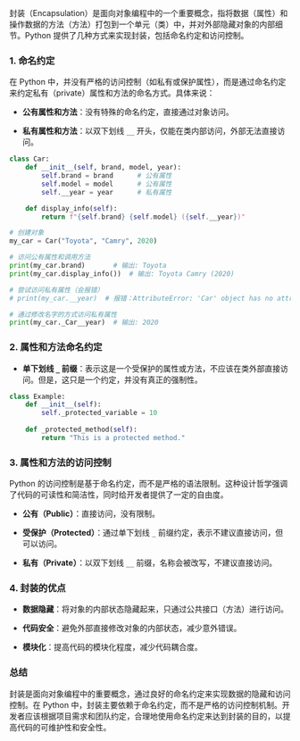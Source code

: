封装（Encapsulation）是面向对象编程中的一个重要概念，指将数据（属性）和操作数据的方法（方法）打包到一个单元（类）中，并对外部隐藏对象的内部细节。Python 提供了几种方式来实现封装，包括命名约定和访问控制。

### 1. 命名约定

在 Python 中，并没有严格的访问控制（如私有或保护属性），而是通过命名约定来约定私有（private）属性和方法的命名方式。具体来说：

- **公有属性和方法**：没有特殊的命名约定，直接通过对象访问。
  
- **私有属性和方法**：以双下划线 `__` 开头，仅能在类内部访问，外部无法直接访问。

```python
class Car:
    def __init__(self, brand, model, year):
        self.brand = brand      # 公有属性
        self.model = model      # 公有属性
        self.__year = year      # 私有属性

    def display_info(self):
        return f"{self.brand} {self.model} ({self.__year})"

# 创建对象
my_car = Car("Toyota", "Camry", 2020)

# 访问公有属性和调用方法
print(my_car.brand)       # 输出: Toyota
print(my_car.display_info())  # 输出: Toyota Camry (2020)

# 尝试访问私有属性（会报错）
# print(my_car.__year)  # 报错：AttributeError: 'Car' object has no attribute '__year'

# 通过修改名字的方式访问私有属性
print(my_car._Car__year)  # 输出: 2020
```

### 2. 属性和方法命名约定

- **单下划线 `_` 前缀**：表示这是一个受保护的属性或方法，不应该在类外部直接访问。但是，这只是一个约定，并没有真正的强制性。

```python
class Example:
    def __init__(self):
        self._protected_variable = 10
    
    def _protected_method(self):
        return "This is a protected method."
```

### 3. 属性和方法的访问控制

Python 的访问控制是基于命名约定，而不是严格的语法限制。这种设计哲学强调了代码的可读性和简洁性，同时给开发者提供了一定的自由度。

- **公有（Public）**：直接访问，没有限制。
  
- **受保护（Protected）**：通过单下划线 `_` 前缀约定，表示不建议直接访问，但可以访问。
  
- **私有（Private）**：以双下划线 `__` 前缀，名称会被改写，不建议直接访问。

### 4. 封装的优点

- **数据隐藏**：将对象的内部状态隐藏起来，只通过公共接口（方法）进行访问。
  
- **代码安全**：避免外部直接修改对象的内部状态，减少意外错误。

- **模块化**：提高代码的模块化程度，减少代码耦合度。

### 总结

封装是面向对象编程中的重要概念，通过良好的命名约定来实现数据的隐藏和访问控制。在 Python 中，封装主要依赖于命名约定，而不是严格的访问控制机制。开发者应该根据项目需求和团队约定，合理地使用命名约定来达到封装的目的，以提高代码的可维护性和安全性。